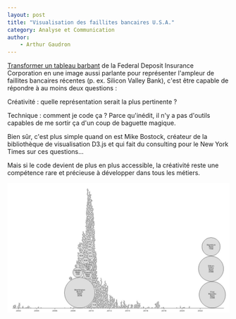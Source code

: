 ```yaml
---
layout: post
title: "Visualisation des faillites bancaires U.S.A."
category: Analyse et Communication
author: 
    - Arthur Gaudron
---
```


[Transformer un tableau barbant](https://observablehq.com/@mbostock/bank-failures) de la Federal Deposit Insurance Corporation en une image aussi parlante pour représenter l'ampleur de faillites bancaires récentes (p. ex. Silicon Valley Bank), c'est être capable de répondre à au moins deux questions :

Créativité : quelle représentation serait la plus pertinente ?

Technique : comment je code ça ? Parce qu'inédit, il n'y a pas d'outils capables de me sortir ça d'un coup de baguette magique.

Bien sûr, c'est plus simple quand on est Mike Bostock, créateur de la bibliothèque de visualisation D3.js et qui fait du consulting pour le New York Times sur ces questions...

Mais si le code devient de plus en plus accessible, la créativité reste une compétence rare et précieuse à développer dans tous les métiers.

![Visualisation des faillites bancaires U.S.A. par Mike Bostock](/assets/2023-06-30-visualisation/mbostock-viz-bank.jpg)
